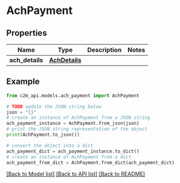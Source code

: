 # AchPayment


## Properties

Name | Type | Description | Notes
------------ | ------------- | ------------- | -------------
**ach_details** | [**AchDetails**](AchDetails.md) |  | 

## Example

```python
from c2m_api.models.ach_payment import AchPayment

# TODO update the JSON string below
json = "{}"
# create an instance of AchPayment from a JSON string
ach_payment_instance = AchPayment.from_json(json)
# print the JSON string representation of the object
print(AchPayment.to_json())

# convert the object into a dict
ach_payment_dict = ach_payment_instance.to_dict()
# create an instance of AchPayment from a dict
ach_payment_from_dict = AchPayment.from_dict(ach_payment_dict)
```
[[Back to Model list]](../README.md#documentation-for-models) [[Back to API list]](../README.md#documentation-for-api-endpoints) [[Back to README]](../README.md)


